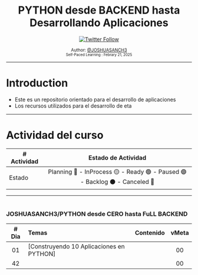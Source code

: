 <div align="center">
  <h1>PYTHON desde BACKEND hasta Desarrollando Aplicaciones</h1>
  <a class="header-badge" target="_blank" href="https://twitter.com/joshuasanch3">
  <img alt="Twitter Follow" src="https://img.shields.io/twitter/follow/JOSHUASANCH3?style=social">
  </a>

<sub>Author:
<a href="https://twitter.com/joshuasanch3" target="_blank">@JOSHUASANCH3</a><br>
<small> Self-Paced Learning : Febrary 21, 2025</small>
</sub>

</div>

---

# Introduction

- Este es un repositorio orientado para el desarrollo de aplicaciones
- Los recursos utilizados para el desarrollo de eta

---

# Actividad del curso

|# Actividad | Estado de Actividad                                                           |
|------------|:-----------------------------------------------------------------------------:|
| Estado     |Planning 🔵 - InProcess 🟡 - Ready 🟢 - Paused 🟣 - Backlog ⚫ - Canceled 🔴|

---

# <h3>JOSHUASANCH3/PYTHON desde CERO hasta FuLL BACKEND </h3>
|# Dia   | Temas                                                    | Contenido                                                |    vMeta    |
|:------:|:---------------------------------------------------------|---------------------------------------------------------:|:-----------:|
|   01   | [Construyendo 10 Aplicaciones en PYTHON]  |  |   00   |
|   42   |  |  |   00   |